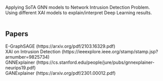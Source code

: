 Applying SoTA GNN models to Network Intrusion Detection Problem. <br>
Using different XAI models to explain/interpret Deep Learning results. <br><br>

<h2>Papers</h2>
E-GraphSAGE (https://arxiv.org/pdf/2103.16329.pdf)<br>
XAI on Intrusion Detection (https://ieeexplore.ieee.org/stamp/stamp.jsp?arnumber=9825734)<br>
GNNExplainer (https://cs.stanford.edu/people/jure/pubs/gnnexplainer-neurips19.pdf)<br>
GANExplainer (https://arxiv.org/pdf/2301.00012.pdf)<br>

